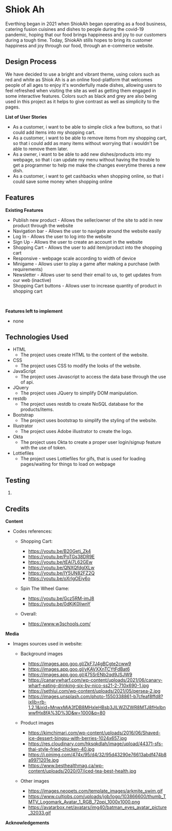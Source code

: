 # Shiok Ah
Everthing began in 2021 when ShiokAh began operating as a food business, catering fusion cuisines and dishes to people during the covid-19 pandemic, hoping that our food brings happineess and joy to our customers during a tough time. Today, ShiokAh stills hopes to bring its customer happiness and joy through our food, through an e-commerce website.
## Design Process
We have decided to use a bright and vibrant theme, using colors such as red and white as Shiok Ah is a an online food-platform that welcomes people of all ages to enjoy it's wonderfully made dishes, allowing users to feel refreshed when visiting the site as well as getting them engaged in some interactive features. Colors such as black and grey are also being used in this project as it helps to give contrast as well as simplicity to the pages.

**List of User Stories** <br>
- As a customer, i want to be able to simple click a few buttons, so that i could add items into my shopping cart.
- As a customer, i want to be able to remove items from my shopping cart, so that i could add as many items without worrying that i wouldn't be able to remove them later.
- As a owner, i want to be able to add new dishes/products into my webpage, so that i can update my menu without having the trouble to get a programmer to help me make the changes everytime theres a new dish.
- As a customer, i want to get cashbacks when shopping online, so that i could save some money when shopping online




## Features
**Existing Features** <br>
- Publish new product - Allows the seller/owner of the site to add in new product through the website
- Navigation bar - Allows the user to navigate around the website easily
- Log In - Allows the user to log into the website
- Sign Up - Allows the user to create an account in the website
- Shopping Cart - Allows the user to add item/product into the shopping cart
- Responsive - webpage scale according to width of device
- Minigame - Allows user to play a game after making a purchase (with requirements)
- Newsletter - Allows user to send their email to us, to get updates from our web (inactive)
- Shopping Cart buttons - Allows user to increase quantity of product in shopping cart

<br>

**Features left to implement** <br>
- none

## Technologies Used
* HTML
    * The project uses create HTML to the content of the website.
* CSS
    * The project uses CSS to modify the looks of the website.
* JavaScript
    * The project uses Javascript to access the data base through the use of api.
* JQuery
    * The project uses JQuery to simplify DOM manipulation.
* restdb
    * The project uses restdb to create NoSQL database for the products/items.
* Bootstrap
    * The project uses bootstrap to simplify the styling of the website.
* Illustrator
    * The project uses Adobe illustrator to create the logo.
* Okta
    * The project uses Okta to create a proper user login/signup feature with the use of token.
* Lottiefiles
    * The project uses Lottiefiles for gifs, that is used for loading pages/waiting for things to load on webpage

## Testing
1. 

## Credits
**Content**
* Codes references:
    * Shopping Cart:
        - https://youtu.be/B20Getj_Zk4
        - https://youtu.be/PoTGs38DR9E
        - https://youtu.be/tEAl7L62GEw
        - https://youtu.be/QNXQfdgIXLw
        - https://youtu.be/IY5UN82FZ2Q
        - https://youtu.be/oXrlgOEiy6o
    
    * Spin The Wheel Game:
        - https://youtu.be/Gcz5RM-imJ8
        - https://youtu.be/0dKjK0liwnY

    * Overall:
        - https://www.w3schools.com/


**Media**
* Images sources used in website:
    * Background images
        - https://images.app.goo.gl/ZkF7J4gBCgte2cww9
        - https://images.app.goo.gl/yKAVXXnTCYtFdBat6
        - https://images.app.goo.gl/475SrENb2qd9JSJW9
        - https://canarywharf.com/wp-content/uploads/2021/06/canary-wharf-eating-drinking-six-by-nico-ss21-2-710x690-1.jpg
        - https://sethlui.com/wp-content/uploads/2021/05/persea-2.jpg
        - https://images.unsplash.com/photo-1550338861-b7cfeaf8ffd8?ixlib=rb-1.2.1&ixid=MnwxMjA3fDB8MHxleHBsb3JlLWZlZWR8MTJ8fHxlbnwwfHx8fA%3D%3D&w=1000&q=80


    * Product images
        - https://kimchimari.com/wp-content/uploads/2016/06/Shaved-ice-dessert-bingsu-with-berries-1024x657.jpg
        - https://res.cloudinary.com/hksqkdlah/image/upload/44371-sfs-thai-style-fried-chicken-40.jpg
        - https://i.pinimg.com/474x/95/d4/32/95d43290e76613abdf474b8a9971201e.jpg
        - https://www.besthealthmag.ca/wp-content/uploads/2020/07/iced-tea-best-health.jpg


    * Other images
        - https://images.neopets.com/template_images/arkmite_swim.gif
        - https://www.cultjobs.com/uploads/job/logo/103866600/thumb_TMTV_Logomark_Avatar_1_RGB_72ppi_1000x1000.png
        - https://avatarbox.net/avatars/img40/batman_eyes_avatar_picture_32033.gif
        



**Acknowledgements**